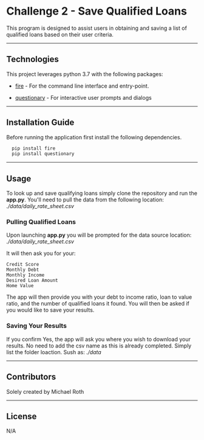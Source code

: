 # Challenge 2 - Save Qualified Loans

This program is designed to assist users in obtaining and saving a list of qualified loans based on their user criteria. 

---

## Technologies

This project leverages python 3.7 with the following packages:

* [fire](https://github.com/google/python-fire) - For the command line interface and entry-point.

* [questionary](https://github.com/tmbo/questionary) - For interactive user prompts and dialogs

---

## Installation Guide

Before running the application first install the following dependencies.

```python
  pip install fire
  pip install questionary
```

---

## Usage

To look up and save qualifying loans simply clone the repository and run the **app.py**. You'll need to pull the data from the following location: *./data/daily_rate_sheet.csv* 

### Pulling Qualified Loans ###
Upon launching **app.py** you will be prompted for the data source location: *./data/daily_rate_sheet.csv* 

It will then ask you for your:
```
Credit Score
Monthly Debt
Monthly Income
Desired Loan Amount
Home Value
```

The app will then provide you with your debt to income ratio, loan to value ratio, and the number of qualified loans it found. You will then be asked if you would like to save your results.

### Saving Your Results ###

If you confirm Yes, the app will ask you where you wish to download your results. No need to add the csv name as this is already completed. Simply list the folder loaction. Sush as: *./data*

---

## Contributors

Solely created by Michael Roth

---

## License

N/A
